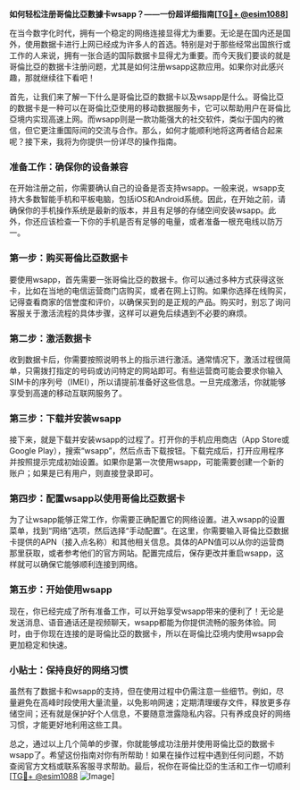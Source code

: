 **如何轻松注册哥倫比亞數據卡wsapp？——一份超详细指南[[TG💪+ @esim1088](https://t.me/s/esim1088)]**

在当今数字化时代，拥有一个稳定的网络连接显得尤为重要。无论是在国内还是国外，使用数据卡进行上网已经成为许多人的首选。特别是对于那些经常出国旅行或工作的人来说，拥有一张合适的国际数据卡显得尤为重要。而今天我们要谈的就是哥倫比亞的数据卡注册问题，尤其是如何注册wsapp这款应用。如果你对此感兴趣，那就继续往下看吧！

首先，让我们来了解一下什么是哥倫比亞的数据卡以及wsapp是什么。哥倫比亞的数据卡是一种可以在哥倫比亞使用的移动数据服务卡，它可以帮助用户在哥倫比亞境内实现高速上网。而wsapp则是一款功能强大的社交软件，类似于国内的微信，但它更注重国际间的交流与合作。那么，如何才能顺利地将这两者结合起来呢？接下来，我将为你提供一份详尽的操作指南。

### 准备工作：确保你的设备兼容

在开始注册之前，你需要确认自己的设备是否支持wsapp。一般来说，wsapp支持大多数智能手机和平板电脑，包括iOS和Android系统。因此，在开始之前，请确保你的手机操作系统是最新的版本，并且有足够的存储空间安装wsapp。此外，你还应该检查一下你的手机是否有足够的电量，或者准备一根充电线以防万一。

### 第一步：购买哥倫比亞数据卡

要使用wsapp，首先需要一张哥倫比亞的数据卡。你可以通过多种方式获得这张卡，比如在当地的电信运营商门店购买，或者在网上订购。如果你选择在线购买，记得查看商家的信誉度和评价，以确保买到的是正规的产品。购买时，别忘了询问客服关于激活流程的具体步骤，这样可以避免后续遇到不必要的麻烦。

### 第二步：激活数据卡

收到数据卡后，你需要按照说明书上的指示进行激活。通常情况下，激活过程很简单，只需拨打指定的号码或访问特定的网站即可。有些运营商可能会要求你输入SIM卡的序列号（IMEI），所以请提前准备好这些信息。一旦完成激活，你就能够享受到高速的移动互联网服务了。

### 第三步：下载并安装wsapp

接下来，就是下载并安装wsapp的过程了。打开你的手机应用商店（App Store或Google Play），搜索“wsapp”，然后点击下载按钮。下载完成后，打开应用程序并按照提示完成初始设置。如果你是第一次使用wsapp，可能需要创建一个新的账户；如果是已有用户，则直接登录即可。

### 第四步：配置wsapp以使用哥倫比亞数据卡

为了让wsapp能够正常工作，你需要正确配置它的网络设置。进入wsapp的设置菜单，找到“网络”选项，然后选择“手动配置”。在这里，你需要输入哥倫比亞数据卡提供的APN（接入点名称）和其他相关信息。具体的APN值可以从你的运营商那里获取，或者参考他们的官方网站。配置完成后，保存更改并重启wsapp，这样就可以确保它能够顺利连接到网络。

### 第五步：开始使用wsapp

现在，你已经完成了所有准备工作，可以开始享受wsapp带来的便利了！无论是发送消息、语音通话还是视频聊天，wsapp都能为你提供流畅的服务体验。同时，由于你现在连接的是哥倫比亞的数据卡，所以在哥倫比亞境内使用wsapp会更加稳定和快速。

### 小贴士：保持良好的网络习惯

虽然有了数据卡和wsapp的支持，但在使用过程中仍需注意一些细节。例如，尽量避免在高峰时段使用大量流量，以免影响网速；定期清理缓存文件，释放更多存储空间；还有就是保护好个人信息，不要随意泄露隐私内容。只有养成良好的网络习惯，才能更好地利用这些工具。

总之，通过以上几个简单的步骤，你就能够成功注册并使用哥倫比亞的数据卡wsapp了。希望这份指南对你有所帮助！如果在操作过程中遇到任何问题，不妨查阅官方文档或联系客服寻求帮助。最后，祝你在哥倫比亞的生活和工作一切顺利[[TG💪+ @esim1088](https://t.me/s/esim1088) ![Image](https://i.postimg.cc/4NQfJmqS/Snipaste-2025-05-13-00-14-12.png)]